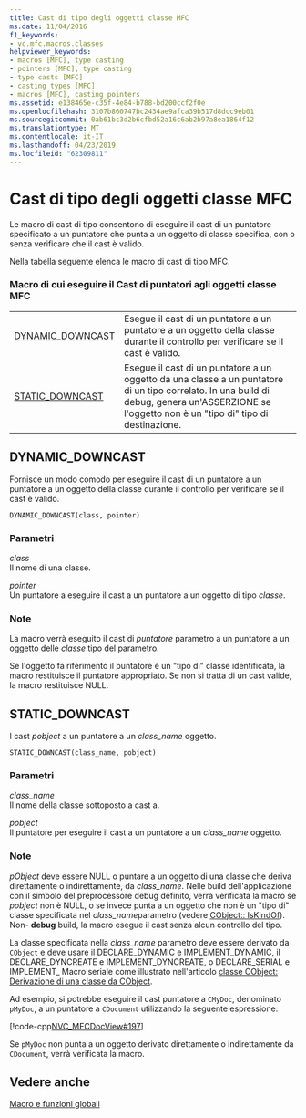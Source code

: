 ```yaml
---
title: Cast di tipo degli oggetti classe MFC
ms.date: 11/04/2016
f1_keywords:
- vc.mfc.macros.classes
helpviewer_keywords:
- macros [MFC], type casting
- pointers [MFC], type casting
- type casts [MFC]
- casting types [MFC]
- macros [MFC], casting pointers
ms.assetid: e138465e-c35f-4e84-b788-bd200ccf2f0e
ms.openlocfilehash: 3107b860747bc2434ae9afca39b517d8dcc9eb01
ms.sourcegitcommit: 0ab61bc3d2b6cfbd52a16c6ab2b97a8ea1864f12
ms.translationtype: MT
ms.contentlocale: it-IT
ms.lasthandoff: 04/23/2019
ms.locfileid: "62309811"
---
```

# <a name="type-casting-of-mfc-class-objects"></a>Cast di tipo degli oggetti classe MFC

Le macro di cast di tipo consentono di eseguire il cast di un puntatore specificato a un puntatore che punta a un oggetto di classe specifica, con o senza verificare che il cast è valido.

Nella tabella seguente elenca le macro di cast di tipo MFC.

### <a name="macros-that-cast-pointers-to-mfc-class-objects"></a>Macro di cui eseguire il Cast di puntatori agli oggetti classe MFC

|||
|-|-|
|[DYNAMIC_DOWNCAST](#dynamic_downcast)|Esegue il cast di un puntatore a un puntatore a un oggetto della classe durante il controllo per verificare se il cast è valido.|
|[STATIC_DOWNCAST](#static_downcast)|Esegue il cast di un puntatore a un oggetto da una classe a un puntatore di un tipo correlato. In una build di debug, genera un'ASSERZIONE se l'oggetto non è un "tipo di" tipo di destinazione.|

##  <a name="dynamic_downcast"></a>  DYNAMIC_DOWNCAST

Fornisce un modo comodo per eseguire il cast di un puntatore a un puntatore a un oggetto della classe durante il controllo per verificare se il cast è valido.

```
DYNAMIC_DOWNCAST(class, pointer)
```

### <a name="parameters"></a>Parametri

*class*<br/>
Il nome di una classe.

*pointer*<br/>
Un puntatore a eseguire il cast a un puntatore a un oggetto di tipo *classe*.

### <a name="remarks"></a>Note

La macro verrà eseguito il cast di *puntatore* parametro a un puntatore a un oggetto delle *classe* tipo del parametro.

Se l'oggetto fa riferimento il puntatore è un "tipo di" classe identificata, la macro restituisce il puntatore appropriato. Se non si tratta di un cast valide, la macro restituisce NULL.

##  <a name="static_downcast"></a>  STATIC_DOWNCAST

I cast *pobject* a un puntatore a un *class_name* oggetto.

```
STATIC_DOWNCAST(class_name, pobject)
```

### <a name="parameters"></a>Parametri

*class_name*<br/>
Il nome della classe sottoposto a cast a.

*pobject*<br/>
Il puntatore per eseguire il cast a un puntatore a un *class_name* oggetto.

### <a name="remarks"></a>Note

*pObject* deve essere NULL o puntare a un oggetto di una classe che deriva direttamente o indirettamente, da *class_name*. Nelle build dell'applicazione con il simbolo del preprocessore debug definito, verrà verificata la macro se *pobject* non è NULL, o se invece punta a un oggetto che non è un "tipo di" classe specificata nel *class_name*parametro (vedere [CObject:: IsKindOf](../../mfc/reference/cobject-class.md#iskindof)). Non- **debug** build, la macro esegue il cast senza alcun controllo del tipo.

La classe specificata nella *class_name* parametro deve essere derivato da `CObject` e deve usare il DECLARE_DYNAMIC e IMPLEMENT_DYNAMIC, il DECLARE_DYNCREATE e IMPLEMENT_DYNCREATE, o DECLARE_SERIAL e IMPLEMENT_ Macro seriale come illustrato nell'articolo [classe CObject: Derivazione di una classe da CObject](../../mfc/deriving-a-class-from-cobject.md).

Ad esempio, si potrebbe eseguire il cast puntatore a `CMyDoc`, denominato `pMyDoc`, a un puntatore a `CDocument` utilizzando la seguente espressione:

[!code-cpp[NVC_MFCDocView#197](../../mfc/codesnippet/cpp/type-casting-of-mfc-class-objects_1.cpp)]

Se `pMyDoc` non punta a un oggetto derivato direttamente o indirettamente da `CDocument`, verrà verificata la macro.

## <a name="see-also"></a>Vedere anche

[Macro e funzioni globali](../../mfc/reference/mfc-macros-and-globals.md)
